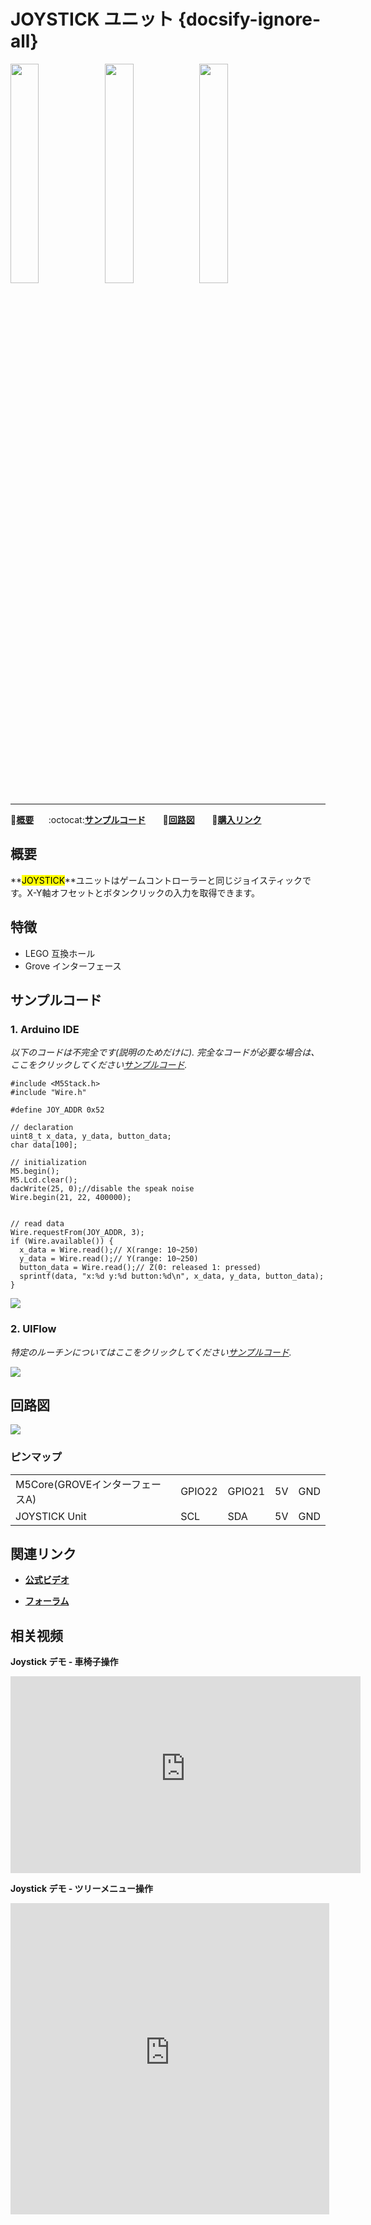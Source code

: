 # JOYSTICK ユニット {docsify-ignore-all}

<img src="assets/img/product_pics/unit/M5GO_Unit_joystick_01.png" width="30%" height="30%"><img src="assets/img/product_pics/unit/M5GO_Unit_joystick_02.png" width="30%" height="30%"><img src="assets/img/product_pics/unit/unit_joystick_grove_a.png" width="30%" height="30%">

***

:memo:**[概要](#概要)**&nbsp;&nbsp;&nbsp;&nbsp;&nbsp;&nbsp;:octocat:**[サンプルコード](#サンプルコード)**&nbsp;&nbsp;&nbsp;&nbsp;&nbsp;&nbsp; :electric_plug:**[回路図](#回路図)** &nbsp;&nbsp;&nbsp;&nbsp;&nbsp;&nbsp;🛒**[購入リンク](https://www.aliexpress.com/store/product/M5Stack-Official-New-Joystick-Unit-MEGA328P-I2C-Grove-Connector-Compatible-X-Y-Axis-Button-for-ESP32/3226069_32921785624.html?spm=a2g1x.12024536.productList_2187621.10)**

## 概要

**<mark>JOYSTICK</mark>**ユニットはゲームコントローラーと同じジョイスティックです。X-Y軸オフセットとボタンクリックの入力を取得できます。

## 特徴

- LEGO 互換ホール
- Grove インターフェース

## サンプルコード

### 1. Arduino IDE

*以下のコードは不完全です(説明のためだけに). 完全なコードが必要な場合は、ここをクリックしてください[サンプルコード](https://github.com/m5stack/M5-ProductExampleCodes/tree/master/Unit/JOYSTICK/Arduino).*

```arduino
#include <M5Stack.h>
#include "Wire.h"

#define JOY_ADDR 0x52

// declaration
uint8_t x_data, y_data, button_data;
char data[100];

// initialization
M5.begin();
M5.Lcd.clear();
dacWrite(25, 0);//disable the speak noise
Wire.begin(21, 22, 400000);


// read data
Wire.requestFrom(JOY_ADDR, 3);
if (Wire.available()) {
  x_data = Wire.read();// X(range: 10~250)
  y_data = Wire.read();// Y(range: 10~250)
  button_data = Wire.read();// Z(0: released 1: pressed)
  sprintf(data, "x:%d y:%d button:%d\n", x_data, y_data, button_data);
}
```

<img src="assets/img/product_pics/unit/unit_example/JOYSTICK/example_unit_joystick_04.png">

### 2. UIFlow

*特定のルーチンについてはここをクリックしてください[サンプルコード](https://github.com/m5stack/M5-ProductExampleCodes/tree/master/Unit/JOYSTICK/UIFlow).*

<img src="assets/img/product_pics/unit/unit_example/JOYSTICK/example_unit_joystick_03.png">

## 回路図

<img src="assets/img/product_pics/unit/joystick_sch.png">

### ピンマップ

<table>
 <tr><td>M5Core(GROVEインターフェースA)</td><td>GPIO22</td><td>GPIO21</td><td>5V</td><td>GND</td></tr>
 <tr><td>JOYSTICK Unit</td><td>SCL</td><td>SDA</td><td>5V</td><td>GND</td></tr>
</table>

## 関連リンク

- **[公式ビデオ](https://www.youtube.com/channel/UCozgFVglWYQXbvTmGyS739w)**

- **[フォーラム](http://forum.m5stack.com/)**

## 相关视频

**Joystick デモ - 車椅子操作**

<iframe width="560" height="315" src="https://m5stack.oss-cn-shenzhen.aliyuncs.com/video/Blog/Twitch201812/M5Stack%20Joystick.mp4" frameborder="0" allow="accelerometer; autoplay; encrypted-media; gyroscope; picture-in-picture" allowfullscreen></iframe>

**Joystick デモ - ツリーメニュー操作**

<iframe height=498 width=510 src='https://m5stack.oss-cn-shenzhen.aliyuncs.com/video/Blog/Twitch201901/Control%20M5%20With%20Joystick.mp4' frameborder="0" allow="accelerometer; autoplay; encrypted-media; gyroscope; picture-in-picture" allowfullscreen></iframe>